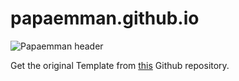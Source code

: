 # papaemman.github.io

![Papaemman header](https://github.com/papaemman/papaemman.github.io/blob/main/img/header_image.png?raw=true)

Get the original Template from [this](https://github.com/Aftaab99/Coming-Soon-Template) Github repository. 
